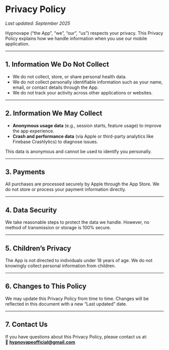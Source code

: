 # Privacy Policy

_Last updated: September 2025_

Hypnovape (“the App”, “we”, “our”, “us”) respects your privacy. This Privacy Policy explains how we handle information when you use our mobile application.

---

## 1. Information We Do Not Collect
- We do not collect, store, or share personal health data.  
- We do not collect personally identifiable information such as your name, email, or contact details through the App.  
- We do not track your activity across other applications or websites.

---

## 2. Information We May Collect
- **Anonymous usage data** (e.g., session starts, feature usage) to improve the app experience.  
- **Crash and performance data** (via Apple or third-party analytics like Firebase Crashlytics) to diagnose issues.  

This data is anonymous and cannot be used to identify you personally.

---

## 3. Payments
All purchases are processed securely by Apple through the App Store. We do not store or process your payment information directly.

---

## 4. Data Security
We take reasonable steps to protect the data we handle. However, no method of transmission or storage is 100% secure.

---

## 5. Children’s Privacy
The App is not directed to individuals under 18 years of age. We do not knowingly collect personal information from children.

---

## 6. Changes to This Policy
We may update this Privacy Policy from time to time. Changes will be reflected in this document with a new “Last updated” date.

---

## 7. Contact Us
If you have questions about this Privacy Policy, please contact us at:  
📧 **hypnovapeofficial@gmail.com**
